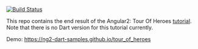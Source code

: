 <a href="https://travis-ci.org/ng2-dart-samples/tour_of_heroes"><img src="https://travis-ci.org/ng2-dart-samples/tour_of_heroes.svg?branch=master" alt="Build Status" /></a>

This repo contains the end result of the Angular2: Tour Of Heroes [tutorial](https://angular.io/docs/ts/latest/tutorial/). Note that there is no Dart version for this tutorial currently.

Demo: https://ng2-dart-samples.github.io/tour_of_heroes